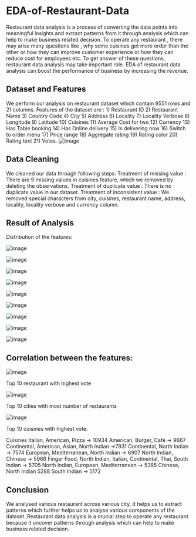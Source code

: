 # EDA-of-Restaurant-Data
Restaurant data analysis is a process of converting the data points into meaningful insights
and extract patterns from it through analysis which can help to make business related decision.
To operate any restaurant , there may arise many questions like , why some cuisines get more 
order than the other or how they can  improve customer experience  or how they can reduce cost
for employees etc. To get answer of these questions, restaurant data analysis may take important role.
EDA of restaurant data analysis can boost the performance of business by increasing the revenue.
## Dataset and Features
We perform our analysis on restaurant dataset which contain 9551 rows and 21 columns.
Features of the dataset are : 1) Restaurant ID 2) Restaurant Name 3) Country Code
4) City 5) Address 6) Locality 7) Locality Verbose 8) Longitude 9) Latitude 10) Cuisines
11) Average Cost for two 12) Currency 13) Has Table booking 14) Has Online delivery 15) Is 
delivering now 16) Switch to order menu 17) Price range 18) Aggregate rating 19) Rating color
20) Rating text 21) Votes.
![image](https://github.com/ShyamashreeGhorai1/EDA-of-Restaurant-Data/assets/131132617/448ea2c0-a290-4b68-a652-979f62b4bbfb)
## Data Cleaning
We  cleaned our data through following steps:
Treatment of missing value : There are 9 missing values in cuisines feature, which we removed by 
deleting the observations.
Treatment of duplicate value : There is no duplicate value in our dataset.
Treatment of inconsistent value : We removed special characters from city, cuisines, restaurant name, 
address, locality, locality verbose and currency column.
## Result of Analysis
Distribution of the features:

![image](https://github.com/ShyamashreeGhorai1/EDA-of-Restaurant-Data/assets/131132617/ae038400-1e0b-4bd5-ad7c-5b3796ecbcd5)

![image](https://github.com/ShyamashreeGhorai1/EDA-of-Restaurant-Data/assets/131132617/556c4a5a-47fa-45f7-91a4-f741ea55c410)

![image](https://github.com/ShyamashreeGhorai1/EDA-of-Restaurant-Data/assets/131132617/50e5d4b5-60dc-412f-a01f-989e84b34c42)

![image](https://github.com/ShyamashreeGhorai1/EDA-of-Restaurant-Data/assets/131132617/a8c609a4-eee4-44a3-819c-586c275a6843)

![image](https://github.com/ShyamashreeGhorai1/EDA-of-Restaurant-Data/assets/131132617/df1fbe4d-73a1-4dd3-889e-23290af1f482)

![image](https://github.com/ShyamashreeGhorai1/EDA-of-Restaurant-Data/assets/131132617/84be32c3-5a03-4363-8f71-cd43b54d4205)

![image](https://github.com/ShyamashreeGhorai1/EDA-of-Restaurant-Data/assets/131132617/fcd09cf2-fe1e-43fd-9b8e-a2ce8fae7c82)

![image](https://github.com/ShyamashreeGhorai1/EDA-of-Restaurant-Data/assets/131132617/dee61f8f-ed7f-4925-b7d4-06bcf7713c0c)

![image](https://github.com/ShyamashreeGhorai1/EDA-of-Restaurant-Data/assets/131132617/1d4b95fc-07d7-4ec9-9da7-856831c38a27)

## Correlation between the features:

![image](https://github.com/ShyamashreeGhorai1/EDA-of-Restaurant-Data/assets/131132617/93d27dd9-90d0-4868-ab79-05db1ed7f029)

Top 10 restaurant with highest vote

![image](https://github.com/ShyamashreeGhorai1/EDA-of-Restaurant-Data/assets/131132617/5bb5447e-7a28-4929-8fa5-ab02886851c1)

Top 10 cities with most number of restaurants 

![image](https://github.com/ShyamashreeGhorai1/EDA-of-Restaurant-Data/assets/131132617/3e29e1ef-eebb-4919-ae85-1e742dbbf0a1)

Top 10 cuisines with highest vote:

Cuisines Italian, American, Pizza -> 10934
American, Burger, Café -> 9667
Continental, American, Asian, North Indian  ->7931
Continental, North Indian -> 7574 
European, Mediterranean, North Indian -> 6907 
North Indian, Chinese -> 5966 
Finger Food, North Indian, Italian, Continental, Thai, South Indian -> 5705 
North Indian, European, Mediterranean -> 5385 
Chinese, North Indian 5288 South Indian -> 5172

## Conclusion
We analysed various restaurant across various city. It helps us to extract patterns which further helps 
us to analyse various components of the dataset. Restaurant data analysis is a crucial step to operate 
any restaurant because it uncover patterns through analysis which can help to make business related 
decision.
















